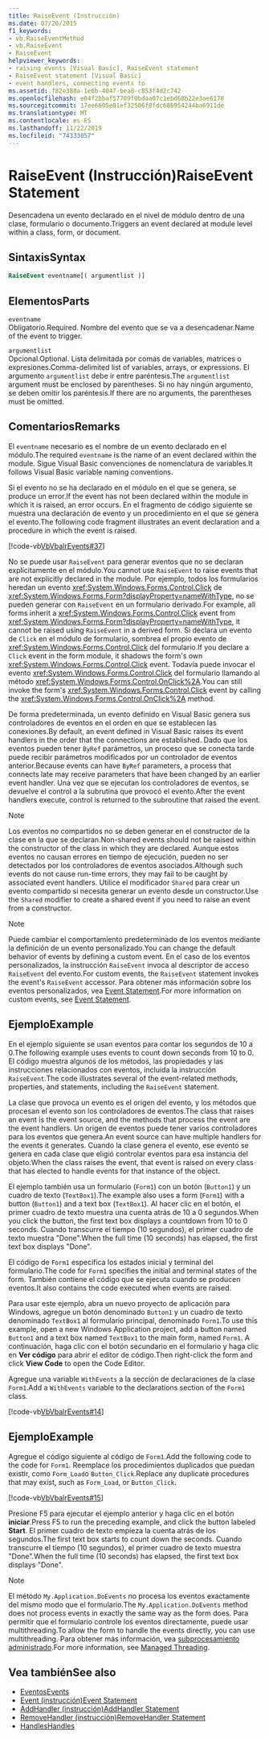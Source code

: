 ```yaml
---
title: RaiseEvent (Instrucción)
ms.date: 07/20/2015
f1_keywords:
- vb.RaiseEventMethod
- vb.RaiseEvent
- RaiseEvent
helpviewer_keywords:
- raising events [Visual Basic], RaiseEvent statement
- RaiseEvent statement [Visual Basic]
- event handlers, connecting events to
ms.assetid: f82e380a-1e6b-4047-bea8-c853f4d2c742
ms.openlocfilehash: e04f2bbaf57789f0bdaa07c1ebd68b22e3ae6178
ms.sourcegitcommit: 17ee6605e01ef32506f8fdc686954244ba6911de
ms.translationtype: MT
ms.contentlocale: es-ES
ms.lasthandoff: 11/22/2019
ms.locfileid: "74333057"
---
```

# <a name="raiseevent-statement"></a><span data-ttu-id="51d8a-102">RaiseEvent (Instrucción)</span><span class="sxs-lookup"><span data-stu-id="51d8a-102">RaiseEvent Statement</span></span>
<span data-ttu-id="51d8a-103">Desencadena un evento declarado en el nivel de módulo dentro de una clase, formulario o documento.</span><span class="sxs-lookup"><span data-stu-id="51d8a-103">Triggers an event declared at module level within a class, form, or document.</span></span>  
  
## <a name="syntax"></a><span data-ttu-id="51d8a-104">Sintaxis</span><span class="sxs-lookup"><span data-stu-id="51d8a-104">Syntax</span></span>  
  
```vb  
RaiseEvent eventname[( argumentlist )]  
```  
  
## <a name="parts"></a><span data-ttu-id="51d8a-105">Elementos</span><span class="sxs-lookup"><span data-stu-id="51d8a-105">Parts</span></span>  
 `eventname`  
 <span data-ttu-id="51d8a-106">Obligatorio.</span><span class="sxs-lookup"><span data-stu-id="51d8a-106">Required.</span></span> <span data-ttu-id="51d8a-107">Nombre del evento que se va a desencadenar.</span><span class="sxs-lookup"><span data-stu-id="51d8a-107">Name of the event to trigger.</span></span>  
  
 `argumentlist`  
 <span data-ttu-id="51d8a-108">Opcional.</span><span class="sxs-lookup"><span data-stu-id="51d8a-108">Optional.</span></span> <span data-ttu-id="51d8a-109">Lista delimitada por comas de variables, matrices o expresiones.</span><span class="sxs-lookup"><span data-stu-id="51d8a-109">Comma-delimited list of variables, arrays, or expressions.</span></span> <span data-ttu-id="51d8a-110">El argumento `argumentlist` debe ir entre paréntesis.</span><span class="sxs-lookup"><span data-stu-id="51d8a-110">The `argumentlist` argument must be enclosed by parentheses.</span></span> <span data-ttu-id="51d8a-111">Si no hay ningún argumento, se deben omitir los paréntesis.</span><span class="sxs-lookup"><span data-stu-id="51d8a-111">If there are no arguments, the parentheses must be omitted.</span></span>  
  
## <a name="remarks"></a><span data-ttu-id="51d8a-112">Comentarios</span><span class="sxs-lookup"><span data-stu-id="51d8a-112">Remarks</span></span>  
 <span data-ttu-id="51d8a-113">El `eventname` necesario es el nombre de un evento declarado en el módulo.</span><span class="sxs-lookup"><span data-stu-id="51d8a-113">The required `eventname` is the name of an event declared within the module.</span></span> <span data-ttu-id="51d8a-114">Sigue Visual Basic convenciones de nomenclatura de variables.</span><span class="sxs-lookup"><span data-stu-id="51d8a-114">It follows Visual Basic variable naming conventions.</span></span>  
  
 <span data-ttu-id="51d8a-115">Si el evento no se ha declarado en el módulo en el que se genera, se produce un error.</span><span class="sxs-lookup"><span data-stu-id="51d8a-115">If the event has not been declared within the module in which it is raised, an error occurs.</span></span> <span data-ttu-id="51d8a-116">En el fragmento de código siguiente se muestra una declaración de evento y un procedimiento en el que se genera el evento.</span><span class="sxs-lookup"><span data-stu-id="51d8a-116">The following code fragment illustrates an event declaration and a procedure in which the event is raised.</span></span>  
  
 [!code-vb[VbVbalrEvents#37](~/samples/snippets/visualbasic/VS_Snippets_VBCSharp/VbVbalrEvents/VB/Class1.vb#37)]  
  
 <span data-ttu-id="51d8a-117">No se puede usar `RaiseEvent` para generar eventos que no se declaran explícitamente en el módulo.</span><span class="sxs-lookup"><span data-stu-id="51d8a-117">You cannot use `RaiseEvent` to raise events that are not explicitly declared in the module.</span></span> <span data-ttu-id="51d8a-118">Por ejemplo, todos los formularios heredan un evento <xref:System.Windows.Forms.Control.Click> de <xref:System.Windows.Forms.Form?displayProperty=nameWithType>, no se pueden generar con `RaiseEvent` en un formulario derivado.</span><span class="sxs-lookup"><span data-stu-id="51d8a-118">For example, all forms inherit a <xref:System.Windows.Forms.Control.Click> event from <xref:System.Windows.Forms.Form?displayProperty=nameWithType>, it cannot be raised using `RaiseEvent` in a derived form.</span></span> <span data-ttu-id="51d8a-119">Si declara un evento de `Click` en el módulo de formulario, sombrea el propio evento de <xref:System.Windows.Forms.Control.Click> del formulario.</span><span class="sxs-lookup"><span data-stu-id="51d8a-119">If you declare a `Click` event in the form module, it shadows the form's own <xref:System.Windows.Forms.Control.Click> event.</span></span> <span data-ttu-id="51d8a-120">Todavía puede invocar el evento <xref:System.Windows.Forms.Control.Click> del formulario llamando al método <xref:System.Windows.Forms.Control.OnClick%2A>.</span><span class="sxs-lookup"><span data-stu-id="51d8a-120">You can still invoke the form's <xref:System.Windows.Forms.Control.Click> event by calling the <xref:System.Windows.Forms.Control.OnClick%2A> method.</span></span>  
  
 <span data-ttu-id="51d8a-121">De forma predeterminada, un evento definido en Visual Basic genera sus controladores de eventos en el orden en que se establecen las conexiones.</span><span class="sxs-lookup"><span data-stu-id="51d8a-121">By default, an event defined in Visual Basic raises its event handlers in the order that the connections are established.</span></span> <span data-ttu-id="51d8a-122">Dado que los eventos pueden tener `ByRef` parámetros, un proceso que se conecta tarde puede recibir parámetros modificados por un controlador de eventos anterior.</span><span class="sxs-lookup"><span data-stu-id="51d8a-122">Because events can have `ByRef` parameters, a process that connects late may receive parameters that have been changed by an earlier event handler.</span></span> <span data-ttu-id="51d8a-123">Una vez que se ejecutan los controladores de eventos, se devuelve el control a la subrutina que provocó el evento.</span><span class="sxs-lookup"><span data-stu-id="51d8a-123">After the event handlers execute, control is returned to the subroutine that raised the event.</span></span>  
  
> [!NOTE]
> <span data-ttu-id="51d8a-124">Los eventos no compartidos no se deben generar en el constructor de la clase en la que se declaran.</span><span class="sxs-lookup"><span data-stu-id="51d8a-124">Non-shared events should not be raised within the constructor of the class in which they are declared.</span></span> <span data-ttu-id="51d8a-125">Aunque estos eventos no causan errores en tiempo de ejecución, pueden no ser detectados por los controladores de eventos asociados.</span><span class="sxs-lookup"><span data-stu-id="51d8a-125">Although such events do not cause run-time errors, they may fail to be caught by associated event handlers.</span></span> <span data-ttu-id="51d8a-126">Utilice el modificador `Shared` para crear un evento compartido si necesita generar un evento desde un constructor.</span><span class="sxs-lookup"><span data-stu-id="51d8a-126">Use the `Shared` modifier to create a shared event if you need to raise an event from a constructor.</span></span>  
  
> [!NOTE]
> <span data-ttu-id="51d8a-127">Puede cambiar el comportamiento predeterminado de los eventos mediante la definición de un evento personalizado.</span><span class="sxs-lookup"><span data-stu-id="51d8a-127">You can change the default behavior of events by defining a custom event.</span></span> <span data-ttu-id="51d8a-128">En el caso de los eventos personalizados, la instrucción `RaiseEvent` invoca al descriptor de acceso `RaiseEvent` del evento.</span><span class="sxs-lookup"><span data-stu-id="51d8a-128">For custom events, the `RaiseEvent` statement invokes the event's `RaiseEvent` accessor.</span></span> <span data-ttu-id="51d8a-129">Para obtener más información sobre los eventos personalizados, vea [Event Statement](../../../visual-basic/language-reference/statements/event-statement.md).</span><span class="sxs-lookup"><span data-stu-id="51d8a-129">For more information on custom events, see [Event Statement](../../../visual-basic/language-reference/statements/event-statement.md).</span></span>  
  
## <a name="example"></a><span data-ttu-id="51d8a-130">Ejemplo</span><span class="sxs-lookup"><span data-stu-id="51d8a-130">Example</span></span>  
 <span data-ttu-id="51d8a-131">En el ejemplo siguiente se usan eventos para contar los segundos de 10 a 0.</span><span class="sxs-lookup"><span data-stu-id="51d8a-131">The following example uses events to count down seconds from 10 to 0.</span></span> <span data-ttu-id="51d8a-132">El código muestra algunos de los métodos, las propiedades y las instrucciones relacionados con eventos, incluida la instrucción `RaiseEvent`.</span><span class="sxs-lookup"><span data-stu-id="51d8a-132">The code illustrates several of the event-related methods, properties, and statements, including the `RaiseEvent` statement.</span></span>  
  
 <span data-ttu-id="51d8a-133">La clase que provoca un evento es el origen del evento, y los métodos que procesan el evento son los controladores de eventos.</span><span class="sxs-lookup"><span data-stu-id="51d8a-133">The class that raises an event is the event source, and the methods that process the event are the event handlers.</span></span> <span data-ttu-id="51d8a-134">Un origen de eventos puede tener varios controladores para los eventos que genera.</span><span class="sxs-lookup"><span data-stu-id="51d8a-134">An event source can have multiple handlers for the events it generates.</span></span> <span data-ttu-id="51d8a-135">Cuando la clase genera el evento, ese evento se genera en cada clase que eligió controlar eventos para esa instancia del objeto.</span><span class="sxs-lookup"><span data-stu-id="51d8a-135">When the class raises the event, that event is raised on every class that has elected to handle events for that instance of the object.</span></span>  
  
 <span data-ttu-id="51d8a-136">El ejemplo también usa un formulario (`Form1`) con un botón (`Button1`) y un cuadro de texto (`TextBox1`).</span><span class="sxs-lookup"><span data-stu-id="51d8a-136">The example also uses a form (`Form1`) with a button (`Button1`) and a text box (`TextBox1`).</span></span> <span data-ttu-id="51d8a-137">Al hacer clic en el botón, el primer cuadro de texto muestra una cuenta atrás de 10 a 0 segundos.</span><span class="sxs-lookup"><span data-stu-id="51d8a-137">When you click the button, the first text box displays a countdown from 10 to 0 seconds.</span></span> <span data-ttu-id="51d8a-138">Cuando transcurre el tiempo (10 segundos), el primer cuadro de texto muestra "Done".</span><span class="sxs-lookup"><span data-stu-id="51d8a-138">When the full time (10 seconds) has elapsed, the first text box displays "Done".</span></span>  
  
 <span data-ttu-id="51d8a-139">El código de `Form1` especifica los estados inicial y terminal del formulario.</span><span class="sxs-lookup"><span data-stu-id="51d8a-139">The code for `Form1` specifies the initial and terminal states of the form.</span></span> <span data-ttu-id="51d8a-140">También contiene el código que se ejecuta cuando se producen eventos.</span><span class="sxs-lookup"><span data-stu-id="51d8a-140">It also contains the code executed when events are raised.</span></span>  
  
 <span data-ttu-id="51d8a-141">Para usar este ejemplo, abra un nuevo proyecto de aplicación para Windows, agregue un botón denominado `Button1` y un cuadro de texto denominado `TextBox1` al formulario principal, denominado `Form1`.</span><span class="sxs-lookup"><span data-stu-id="51d8a-141">To use this example, open a new Windows Application project, add a button named `Button1` and a text box named `TextBox1` to the main form, named `Form1`.</span></span> <span data-ttu-id="51d8a-142">A continuación, haga clic con el botón secundario en el formulario y haga clic en **Ver código** para abrir el editor de código.</span><span class="sxs-lookup"><span data-stu-id="51d8a-142">Then right-click the form and click **View Code** to open the Code Editor.</span></span>  
  
 <span data-ttu-id="51d8a-143">Agregue una variable `WithEvents` a la sección de declaraciones de la clase `Form1`.</span><span class="sxs-lookup"><span data-stu-id="51d8a-143">Add a `WithEvents` variable to the declarations section of the `Form1` class.</span></span>  
  
 [!code-vb[VbVbalrEvents#14](~/samples/snippets/visualbasic/VS_Snippets_VBCSharp/VbVbalrEvents/VB/Class1.vb#14)]  
  
## <a name="example"></a><span data-ttu-id="51d8a-144">Ejemplo</span><span class="sxs-lookup"><span data-stu-id="51d8a-144">Example</span></span>  
 <span data-ttu-id="51d8a-145">Agregue el código siguiente al código de `Form1`.</span><span class="sxs-lookup"><span data-stu-id="51d8a-145">Add the following code to the code for `Form1`.</span></span> <span data-ttu-id="51d8a-146">Reemplace los procedimientos duplicados que puedan existir, como `Form_Load`o `Button_Click`.</span><span class="sxs-lookup"><span data-stu-id="51d8a-146">Replace any duplicate procedures that may exist, such as `Form_Load`, or `Button_Click`.</span></span>  
  
 [!code-vb[VbVbalrEvents#15](~/samples/snippets/visualbasic/VS_Snippets_VBCSharp/VbVbalrEvents/VB/Class1.vb#15)]  
  
 <span data-ttu-id="51d8a-147">Presione F5 para ejecutar el ejemplo anterior y haga clic en el botón **iniciar**.</span><span class="sxs-lookup"><span data-stu-id="51d8a-147">Press F5 to run the preceding example, and click the button labeled **Start**.</span></span> <span data-ttu-id="51d8a-148">El primer cuadro de texto empieza la cuenta atrás de los segundos.</span><span class="sxs-lookup"><span data-stu-id="51d8a-148">The first text box starts to count down the seconds.</span></span> <span data-ttu-id="51d8a-149">Cuando transcurre el tiempo (10 segundos), el primer cuadro de texto muestra "Done".</span><span class="sxs-lookup"><span data-stu-id="51d8a-149">When the full time (10 seconds) has elapsed, the first text box displays "Done".</span></span>  
  
> [!NOTE]
> <span data-ttu-id="51d8a-150">El método `My.Application.DoEvents` no procesa los eventos exactamente del mismo modo que el formulario.</span><span class="sxs-lookup"><span data-stu-id="51d8a-150">The `My.Application.DoEvents` method does not process events in exactly the same way as the form does.</span></span> <span data-ttu-id="51d8a-151">Para permitir que el formulario controle los eventos directamente, puede usar multithreading.</span><span class="sxs-lookup"><span data-stu-id="51d8a-151">To allow the form to handle the events directly, you can use multithreading.</span></span> <span data-ttu-id="51d8a-152">Para obtener más información, vea [subprocesamiento administrado](../../../standard/threading/index.md).</span><span class="sxs-lookup"><span data-stu-id="51d8a-152">For more information, see [Managed Threading](../../../standard/threading/index.md).</span></span>  
  
## <a name="see-also"></a><span data-ttu-id="51d8a-153">Vea también</span><span class="sxs-lookup"><span data-stu-id="51d8a-153">See also</span></span>

- [<span data-ttu-id="51d8a-154">Eventos</span><span class="sxs-lookup"><span data-stu-id="51d8a-154">Events</span></span>](../../../visual-basic/programming-guide/language-features/events/index.md)
- [<span data-ttu-id="51d8a-155">Event (instrucción)</span><span class="sxs-lookup"><span data-stu-id="51d8a-155">Event Statement</span></span>](../../../visual-basic/language-reference/statements/event-statement.md)
- [<span data-ttu-id="51d8a-156">AddHandler (instrucción)</span><span class="sxs-lookup"><span data-stu-id="51d8a-156">AddHandler Statement</span></span>](../../../visual-basic/language-reference/statements/addhandler-statement.md)
- [<span data-ttu-id="51d8a-157">RemoveHandler (instrucción)</span><span class="sxs-lookup"><span data-stu-id="51d8a-157">RemoveHandler Statement</span></span>](../../../visual-basic/language-reference/statements/removehandler-statement.md)
- [<span data-ttu-id="51d8a-158">Handles</span><span class="sxs-lookup"><span data-stu-id="51d8a-158">Handles</span></span>](../../../visual-basic/language-reference/statements/handles-clause.md)
